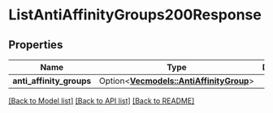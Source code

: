 # ListAntiAffinityGroups200Response

## Properties

Name | Type | Description | Notes
------------ | ------------- | ------------- | -------------
**anti_affinity_groups** | Option<[**Vec<models::AntiAffinityGroup>**](anti-affinity-group.md)> |  | [optional]

[[Back to Model list]](../README.md#documentation-for-models) [[Back to API list]](../README.md#documentation-for-api-endpoints) [[Back to README]](../README.md)



